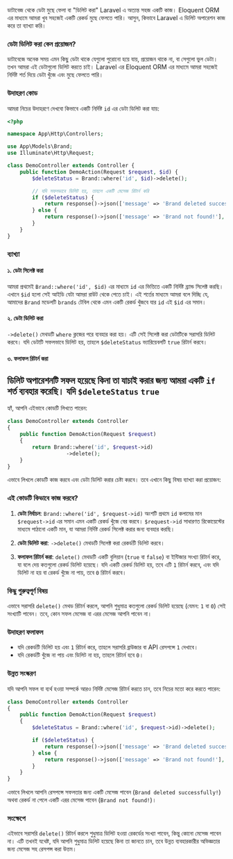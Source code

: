 ডাটাবেজ থেকে ডেটা মুছে ফেলা বা "ডিলিট করা" Laravel এ অত্যন্ত সহজ একটি কাজ। Eloquent ORM এর মাধ্যমে আমরা খুব সহজেই একটি রেকর্ড মুছে ফেলতে পারি। আসুন, কিভাবে Laravel এ ডিলিট অপারেশন কাজ করে তা ব্যাখ্যা করি।

### ডেটা ডিলিট করা কেন প্রয়োজন?

ডাটাবেজে অনেক সময় এমন কিছু ডেটা থাকে যেগুলো পুরোনো হয়ে যায়, প্রয়োজন থাকে না, বা সেগুলো ভুল ডেটা। তখন আমরা এই ডেটাগুলো ডিলিট করতে চাই। Laravel এর Eloquent ORM এর মাধ্যমে আমরা সহজেই নির্দিষ্ট শর্ত দিয়ে ডেটা খুঁজে এবং মুছে ফেলতে পারি।

### উদাহরণ কোড

আমরা নিচের উদাহরণে দেখবো কিভাবে একটি নির্দিষ্ট `id` এর ডেটা ডিলিট করা যায়:

```php
<?php

namespace App\Http\Controllers;

use App\Models\Brand;
use Illuminate\Http\Request;

class DemoController extends Controller {
    public function DemoAction(Request $request, $id) {
        $deleteStatus = Brand::where('id', $id)->delete();

        // যদি সফলভাবে ডিলিট হয়, তাহলে একটি মেসেজ রিটার্ন করি
        if ($deleteStatus) {
            return response()->json(['message' => 'Brand deleted successfully!']);
        } else {
            return response()->json(['message' => 'Brand not found!'], 404);
        }
    }
}
```

### ব্যাখ্যা

#### ১. ডেটা সিলেক্ট করা

আমরা প্রথমেই `Brand::where('id', $id)` এর মাধ্যমে `id` এর ভিত্তিতে একটি নির্দিষ্ট ব্র্যান্ড সিলেক্ট করছি। এখানে `$id` হলো সেই আইডি যেটা আমরা রাউট থেকে পেতে চাই। এই শর্তের মাধ্যমে আমরা বলে দিচ্ছি যে, আমাদের `Brand` মডেলটি `brands` টেবিল থেকে এমন একটি রেকর্ড খুঁজবে যার `id` এই `$id` এর সমান।

#### ২. ডেটা ডিলিট করা

`->delete()` মেথডটি `where` ক্লজের পরে ব্যবহার করা হয়। এটি সেই সিলেক্ট করা ডেটাটিকে সরাসরি ডিলিট করবে। যদি ডেটাটি সফলভাবে ডিলিট হয়, তাহলে `$deleteStatus` ভ্যারিয়েবলটি `true` রিটার্ন করবে।

#### ৩. ফলাফল রিটার্ন করা

## ডিলিট অপারেশনটি সফল হয়েছে কিনা তা যাচাই করার জন্য আমরা একটি `if` শর্ত ব্যবহার করেছি। যদি `$deleteStatus` `true`

হ্যাঁ, আপনি এইভাবে কোডটি লিখতে পারেন:

```php
class DemoController extends Controller
{
    public function DemoAction(Request $request)
    {
        return Brand::where('id', $request->id)
                   ->delete();
    }
}
```

এভাবে লিখলে কোডটি কাজ করবে এবং ডেটা ডিলিট করার চেষ্টা করবে। তবে এখানে কিছু বিষয় ব্যাখ্যা করা প্রয়োজন:

### এই কোডটি কিভাবে কাজ করবে?

1. **ডেটা নির্বাচন**: `Brand::where('id', $request->id)` অংশটি প্রথমে `id` কলামের মান `$request->id` এর সমান এমন একটি রেকর্ড খুঁজে বের করবে। `$request->id` সাধারণত রিকোয়েস্টের মাধ্যমে পাঠানো একটি মান, যা আমরা নির্দিষ্ট রেকর্ড সিলেক্ট করার জন্য ব্যবহার করছি।

2. **ডেটা ডিলিট করা**: `->delete()` মেথডটি সিলেক্ট করা রেকর্ডটি ডিলিট করবে।

3. **ফলাফল রিটার্ন করা**: `delete()` মেথডটি একটি বুলিয়ান (`true` বা `false`) বা ইন্টিজার সংখ্যা রিটার্ন করে, যা বলে দেয় কতগুলো রেকর্ড ডিলিট হয়েছে। যদি একটি রেকর্ড ডিলিট হয়, তবে এটি `1` রিটার্ন করবে, এবং যদি ডিলিট না হয় বা রেকর্ড খুঁজে না পায়, তবে `0` রিটার্ন করবে।

### কিছু গুরুত্বপূর্ণ বিষয়

এভাবে সরাসরি `delete()` মেথড রিটার্ন করলে, আপনি শুধুমাত্র কতগুলো রেকর্ড ডিলিট হয়েছে (যেমন: `1` বা `0`) সেই সংখ্যাটি পাবেন। তবে, কোন সফল মেসেজ বা এরর মেসেজ আপনি পাবেন না।

### উদাহরণ ফলাফল

- যদি রেকর্ডটি ডিলিট হয় এবং `1` রিটার্ন করে, তাহলে সরাসরি ব্রাউজার বা API রেসপন্সে `1` দেখাবে।
- যদি রেকর্ডটি খুঁজে না পায় এবং ডিলিট না হয়, তাহলে রিটার্ন হবে `0`।

### উন্নত সংস্করণ

যদি আপনি সফল বা ব্যর্থ হওয়া সম্পর্কে আরও নির্দিষ্ট মেসেজ রিটার্ন করতে চান, তবে নিচের মতো করে করতে পারেন:

```php
class DemoController extends Controller
{
    public function DemoAction(Request $request)
    {
        $deleteStatus = Brand::where('id', $request->id)->delete();

        if ($deleteStatus) {
            return response()->json(['message' => 'Brand deleted successfully!']);
        } else {
            return response()->json(['message' => 'Brand not found!'], 404);
        }
    }
}
```

এভাবে লিখলে আপনি রেসপন্সে সফলতার জন্য একটি মেসেজ পাবেন (`Brand deleted successfully!`) অথবা রেকর্ড না পেলে একটি এরর মেসেজ পাবেন (`Brand not found!`)।

### সংক্ষেপে

এইভাবে সরাসরি `delete()` রিটার্ন করলে শুধুমাত্র ডিলিট হওয়া রেকর্ডের সংখ্যা পাবেন, কিন্তু কোনো মেসেজ পাবেন না। এটি তখনই যথেষ্ট, যদি আপনি শুধুমাত্র ডিলিট হয়েছে কিনা তা জানতে চান, তবে উন্নত ব্যবহারকারীর অভিজ্ঞতার জন্য মেসেজ সহ রেসপন্স করা উত্তম।
